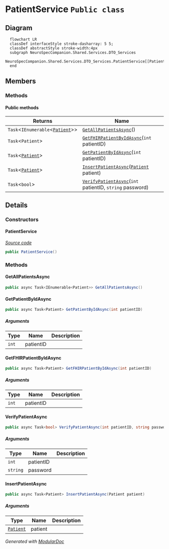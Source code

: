 # PatientService `Public class`

## Diagram
```mermaid
  flowchart LR
  classDef interfaceStyle stroke-dasharray: 5 5;
  classDef abstractStyle stroke-width:4px
  subgraph NeuroSpecCompanion.Shared.Services.DTO_Services
  NeuroSpecCompanion.Shared.Services.DTO_Services.PatientService[[PatientService]]
  end
```

## Members
### Methods
#### Public  methods
| Returns | Name |
| --- | --- |
| `Task`&lt;`IEnumerable`&lt;[`Patient`](../../../../neurospec/shared/models/dto/Patient.md)&gt;&gt; | [`GetAllPatientsAsync`](#getallpatientsasync)() |
| `Task`&lt;`Patient`&gt; | [`GetFHIRPatientByIdAsync`](#getfhirpatientbyidasync)(`int` patientID) |
| `Task`&lt;[`Patient`](../../../../neurospec/shared/models/dto/Patient.md)&gt; | [`GetPatientByIdAsync`](#getpatientbyidasync)(`int` patientID) |
| `Task`&lt;[`Patient`](../../../../neurospec/shared/models/dto/Patient.md)&gt; | [`InsertPatientAsync`](#insertpatientasync)([`Patient`](../../../../neurospec/shared/models/dto/Patient.md) patient) |
| `Task`&lt;`bool`&gt; | [`VerifyPatientAsync`](#verifypatientasync)(`int` patientID, `string` password) |

## Details
### Constructors
#### PatientService
[*Source code*](https://github.com///blob//NeuroSpec.Shared/Services/DTO_Services/PatientService.cs#L16)
```csharp
public PatientService()
```

### Methods
#### GetAllPatientsAsync
```csharp
public async Task<IEnumerable<Patient>> GetAllPatientsAsync()
```

#### GetPatientByIdAsync
```csharp
public async Task<Patient> GetPatientByIdAsync(int patientID)
```
##### Arguments
| Type | Name | Description |
| --- | --- | --- |
| `int` | patientID |   |

#### GetFHIRPatientByIdAsync
```csharp
public async Task<Patient> GetFHIRPatientByIdAsync(int patientID)
```
##### Arguments
| Type | Name | Description |
| --- | --- | --- |
| `int` | patientID |   |

#### VerifyPatientAsync
```csharp
public async Task<bool> VerifyPatientAsync(int patientID, string password)
```
##### Arguments
| Type | Name | Description |
| --- | --- | --- |
| `int` | patientID |   |
| `string` | password |   |

#### InsertPatientAsync
```csharp
public async Task<Patient> InsertPatientAsync(Patient patient)
```
##### Arguments
| Type | Name | Description |
| --- | --- | --- |
| [`Patient`](../../../../neurospec/shared/models/dto/Patient.md) | patient |   |

*Generated with* [*ModularDoc*](https://github.com/hailstorm75/ModularDoc)
